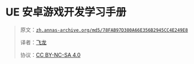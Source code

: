 # UE 安卓游戏开发学习手册

> 原文：[`zh.annas-archive.org/md5/78FAB97D380A66E356B2945CC4E249E8`](https://zh.annas-archive.org/md5/78FAB97D380A66E356B2945CC4E249E8)
> 
> 译者：[飞龙](https://github.com/wizardforcel)
> 
> 协议：[CC BY-NC-SA 4.0](http://creativecommons.org/licenses/by-nc-sa/4.0/)